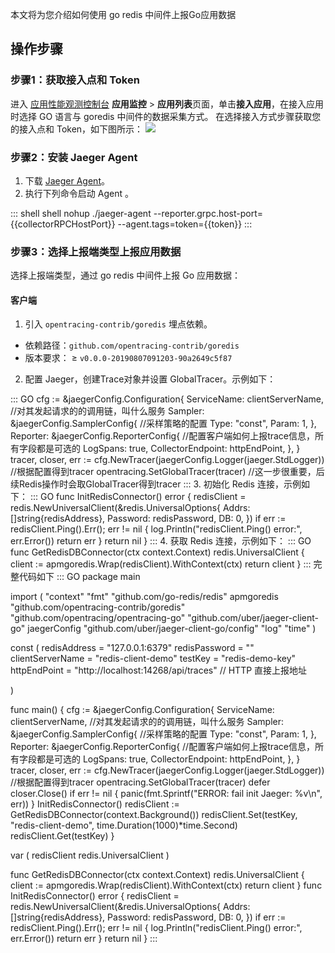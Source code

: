 本文将为您介绍如何使用 go redis 中间件上报Go应用数据

## 操作步骤

### 步骤1：获取接入点和 Token

进入 [应用性能观测控制台](https://console.cloud.tencent.com/apm) **应用监控** > **应用列表**页面，单击**接入应用**，在接入应用时选择 GO 语言与 goredis 中间件的数据采集方式。
在选择接入方式步骤获取您的接入点和 Token，如下图所示：
![](https://main.qcloudimg.com/raw/d7d94913947d31edf70e85c6462c6bac.png)

### 步骤2：安装 Jaeger Agent

1. 下载 [Jaeger Agent](https://github.com/jaegertracing/jaeger/releases/tag/v1.22.0)。
2. 执行下列命令启动 Agent 。
<dx-codeblock>
:::  shell
 shell nohup ./jaeger-agent --reporter.grpc.host-port={{collectorRPCHostPort}} --agent.tags=token={{token}}
:::
</dx-codeblock>

### 步骤3：选择上报端类型上报应用数据
选择上报端类型，通过 go redis 中间件上报 Go 应用数据：
#### 客户端

1. 引入 `opentracing-contrib/goredis` 埋点依赖。
 - 依赖路径：`github.com/opentracing-contrib/goredis`
 - 版本要求： ≥ `v0.0.0-20190807091203-90a2649c5f87`

2. 配置 Jaeger，创建Trace对象并设置 GlobalTracer。示例如下：
<dx-codeblock>
:::  GO
cfg := &jaegerConfig.Configuration{
  ServiceName: clientServerName, //对其发起请求的的调用链，叫什么服务
  Sampler: &jaegerConfig.SamplerConfig{ //采样策略的配置
    Type:  "const",
    Param: 1,
  },
  Reporter: &jaegerConfig.ReporterConfig{ //配置客户端如何上报trace信息，所有字段都是可选的
    LogSpans:          true,
    CollectorEndpoint: httpEndPoint,
  },
}
tracer, closer, err := cfg.NewTracer(jaegerConfig.Logger(jaeger.StdLogger)) //根据配置得到tracer
opentracing.SetGlobalTracer(tracer)  //这一步很重要，后续Redis操作时会取GlobalTracer得到tracer
:::
</dx-codeblock>
3. 初始化 Redis 连接，示例如下：
<dx-codeblock>
:::  GO
func InitRedisConnector() error {
	redisClient = redis.NewUniversalClient(&redis.UniversalOptions{
		Addrs:    []string{redisAddress},
		Password: redisPassword,
		DB:       0,
	})
	if err := redisClient.Ping().Err(); err != nil {
		log.Println("redisClient.Ping() error:", err.Error())
		return err
	}
	return nil
}
:::
</dx-codeblock>
4. 获取 Redis 连接，示例如下：
<dx-codeblock>
:::  GO
func GetRedisDBConnector(ctx context.Context) redis.UniversalClient {
	client := apmgoredis.Wrap(redisClient).WithContext(ctx)
	return client
}
:::
</dx-codeblock>
完整代码如下
<dx-codeblock>
:::  GO
package main

import (
	"context"
	"fmt"
	"github.com/go-redis/redis"
	apmgoredis "github.com/opentracing-contrib/goredis"
	"github.com/opentracing/opentracing-go"
	"github.com/uber/jaeger-client-go"
	jaegerConfig "github.com/uber/jaeger-client-go/config"
	"log"
	"time"
)

const (
	redisAddress     = "127.0.0.1:6379"
	redisPassword    = ""
	clientServerName = "redis-client-demo"
	testKey          = "redis-demo-key"
	httpEndPoint     = "http://localhost:14268/api/traces" // HTTP 直接上报地址

)

func main() {
	cfg := &jaegerConfig.Configuration{
		ServiceName: clientServerName, //对其发起请求的的调用链，叫什么服务
		Sampler: &jaegerConfig.SamplerConfig{ //采样策略的配置
			Type:  "const",
			Param: 1,
		},
		Reporter: &jaegerConfig.ReporterConfig{ //配置客户端如何上报trace信息，所有字段都是可选的
			LogSpans:          true,
			CollectorEndpoint: httpEndPoint,
		},
	}
	tracer, closer, err := cfg.NewTracer(jaegerConfig.Logger(jaeger.StdLogger)) //根据配置得到tracer
	opentracing.SetGlobalTracer(tracer)
	defer closer.Close()
	if err != nil {
		panic(fmt.Sprintf("ERROR: fail init Jaeger: %v\n", err))
	}
	InitRedisConnector()
	redisClient := GetRedisDBConnector(context.Background())
	redisClient.Set(testKey, "redis-client-demo", time.Duration(1000)*time.Second)
	redisClient.Get(testKey)
}

var (
	redisClient redis.UniversalClient
)

func GetRedisDBConnector(ctx context.Context) redis.UniversalClient {
	client := apmgoredis.Wrap(redisClient).WithContext(ctx)
	return client
}
func InitRedisConnector() error {
	redisClient = redis.NewUniversalClient(&redis.UniversalOptions{
		Addrs:    []string{redisAddress},
		Password: redisPassword,
		DB:       0,
	})
	if err := redisClient.Ping().Err(); err != nil {
		log.Println("redisClient.Ping() error:", err.Error())
		return err
	}
	return nil
}
:::
</dx-codeblock>
